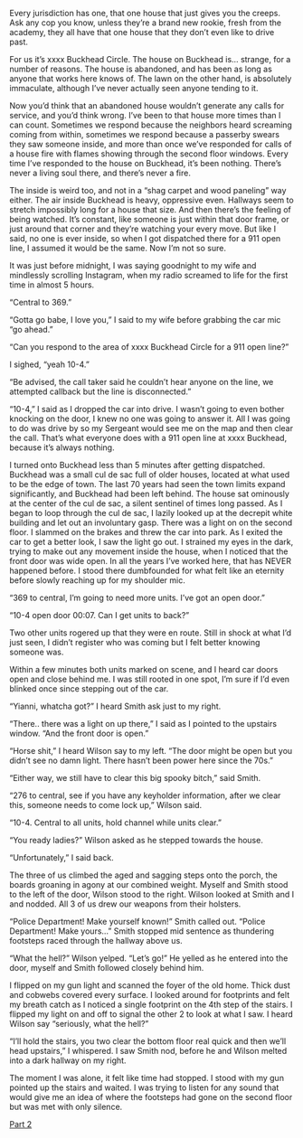 Every jurisdiction has one, that one house that just gives you the creeps. Ask any cop you know, unless they’re a brand new rookie, fresh from the academy, they all have that one house that they don’t even like to drive past.

For us it’s xxxx Buckhead Circle. The house on Buckhead is… strange, for a number of reasons. The house is abandoned, and has been as long as anyone that works here knows of. The lawn on the other hand, is absolutely immaculate, although I’ve never actually seen anyone tending to it. 

Now you’d think that an abandoned house wouldn’t generate any calls for service, and you’d think wrong. I’ve been to that house more times than I can count. Sometimes we respond because the neighbors heard screaming coming from within, sometimes we respond because a passerby swears they saw someone inside, and more than once we’ve responded for calls of a house fire with flames showing through the second floor windows. Every time I’ve responded to the house on Buckhead, it’s been nothing. There’s never a living soul there, and there’s never a fire. 

The inside is weird too, and not in a “shag carpet and wood paneling” way either. The air inside Buckhead is heavy, oppressive even. Hallways seem to stretch impossibly long for a house that size. And then there’s the feeling of being watched. It’s constant, like someone is just within that door frame, or just around that corner and they’re watching your every move. But like I said, no one is ever inside, so when I got dispatched there for a 911 open line, I assumed it would be the same. Now I’m not so sure.

It was just before midnight, I was saying goodnight to my wife and mindlessly scrolling Instagram, when my radio screamed to life for the first time in almost 5 hours.

“Central to 369.”

“Gotta go babe, I love you,” I said to my wife before grabbing the car mic “go ahead.”

“Can you respond to the area of xxxx Buckhead Circle for a 911 open line?”

I sighed, “yeah 10-4.”

“Be advised, the call taker said he couldn’t hear anyone on the line, we attempted callback but the line is disconnected.”

“10-4,” I said as I dropped the car into drive. I wasn’t going to even bother knocking on the door, I knew no one was going to answer it. All I was going to do was drive by so my Sergeant would see me on the map and then clear the call. That’s what everyone does with a 911 open line at xxxx Buckhead, because it’s always nothing.

I turned onto Buckhead less than 5 minutes after getting dispatched. Buckhead was a small cul de sac full of older houses, located at what used to be the edge of town. The last 70 years had seen the town limits expand significantly, and Buckhead had been left behind. The house sat ominously at the center of the cul de sac, a silent sentinel of times long passed. As I began to loop through the cul de sac, I lazily looked up at the decrepit white building and let out an involuntary gasp. There was a light on on the second floor. I slammed on the brakes and threw the car into park. As I exited the car to get a better look, I saw the light go out. I strained my eyes in the dark, trying to make out any movement inside the house, when I noticed that the front door was wide open. In all the years I’ve worked here, that has NEVER happened before. I stood there dumbfounded for what felt like an eternity before slowly reaching up for my shoulder mic.

“369 to central, I’m going to need more units. I’ve got an open door.”

“10-4 open door 00:07. Can I get units to back?”

Two other units rogered up that they were en route. Still in shock at what I’d just seen, I didn’t register who was coming but I felt better knowing someone was. 

Within a few minutes both units marked on scene, and I heard car doors open and close behind me. I was still rooted in one spot, I’m sure if I’d even blinked once since stepping out of the car. 

“Yianni, whatcha got?” I heard Smith ask just to my right. 

“There.. there was a light on up there,” I said as I pointed to the upstairs window. “And the front door is open.”

“Horse shit,” I heard Wilson say to my left. “The door might be open but you didn’t see no damn light. There hasn’t been power here since the 70s.”

“Either way, we still have to clear this big spooky bitch,” said Smith. 

“276 to central, see if you have any keyholder information, after we clear this, someone needs to come lock up,” Wilson said.

“10-4. Central to all units, hold channel while units clear.”

“You ready ladies?” Wilson asked as he stepped towards the house.

“Unfortunately,” I said back.

The three of us climbed the aged and sagging steps onto the porch, the boards groaning in agony at our combined weight. Myself and Smith stood to the left of the door, Wilson stood to the right. Wilson looked at Smith and I and nodded. All 3 of us drew our weapons from their holsters. 

“Police Department! Make yourself known!” Smith called out. “Police Department! Make yours…” Smith stopped mid sentence as thundering footsteps raced through the hallway above us. 

“What the hell?” Wilson yelped. “Let’s go!” He yelled as he entered into the door, myself and Smith followed closely behind him. 

I flipped on my gun light and scanned the foyer of the old home. Thick dust and cobwebs covered every surface. I looked around for footprints and felt my breath catch as I noticed a single footprint on the 4th step of the stairs. I flipped my light on and off to signal the other 2 to look at what I saw. I heard Wilson say “seriously, what the hell?”

“I’ll hold the stairs, you two clear the bottom floor real quick and then we’ll head upstairs,” I whispered. I saw Smith nod, before he and Wilson melted into a dark hallway on my right. 

The moment I was alone, it felt like time had stopped. I stood with my gun pointed up the stairs and waited. I was trying to listen for any sound that would give me an idea of where the footsteps had gone on the second floor but was met with only silence.

[Part 2](https://www.reddit.com/r/nosleep/comments/v92cyk/the_house_on_buckhead_part_2/?utm_source=share&utm_medium=ios_app&utm_name=iossmf)